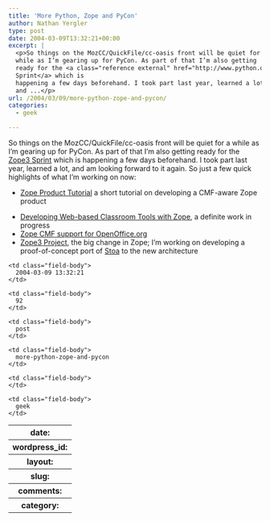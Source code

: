 ```yaml
---
title: 'More Python, Zope and PyCon'
author: Nathan Yergler
type: post
date: 2004-03-09T13:32:21+00:00
excerpt: |
  <p>So things on the MozCC/QuickFile/cc-oasis front will be quiet for a
  while as I’m gearing up for PyCon. As part of that I’m also getting
  ready for the <a class="reference external" href="http://www.python.org/cgi-bin/moinmoin/Zope3Sprint">Zope3
  Sprint</a> which is
  happening a few days beforehand. I took part last year, learned a lot,
  and ...</p>
url: /2004/03/09/more-python-zope-and-pycon/
categories:
  - geek

---
```

So things on the MozCC/QuickFile/cc-oasis front will be quiet for a while as I’m gearing up for PyCon. As part of that I’m also getting ready for the [Zope3 Sprint][1]  which is happening a few days beforehand. I took part last year, learned a lot, and am looking forward to it again. So just a few quick highlights of what I’m working on now:

* [Zope Product Tutorial][2]  a short tutorial on developing a <span class="caps">CMF</span>-aware Zope product

<ul class="simple">
  <li>
    <a class="reference external" href="http://tech.canterburyschool.org/tech/PyCon_2004">Developing Web-based Classroom Tools with Zope</a>, a definite work in progress
  </li>
  <li>
    <a class="reference external" href="http://tech.canterburyschool.org/tech/CMFOOo">Zope <span class="caps">CMF</span> support for OpenOffice.org</a>
  </li>
  <li>
    <a class="reference external" href="http://dev.zope.org/Wikis/DevSite/Projects/ComponentArchitecture/FrontPage">Zope3 Project</a>, the big change in Zope; I’m working on developing a proof-of-concept port of <a class="reference external" href="http://tech.canterburyschool.org/tech/STOA">Stoa</a> to the new architecture
  </li>
</ul>

<table class="docutils field-list" frame="void" rules="none">
  <col class="field-name" /> <col class="field-body" /> <tr class="field">
    <th class="field-name">
      date:
    </th>

    <td class="field-body">
      2004-03-09 13:32:21
    </td>
  </tr>

  <tr class="field">
    <th class="field-name">
      wordpress_id:
    </th>

    <td class="field-body">
      92
    </td>
  </tr>

  <tr class="field">
    <th class="field-name">
      layout:
    </th>

    <td class="field-body">
      post
    </td>
  </tr>

  <tr class="field">
    <th class="field-name">
      slug:
    </th>

    <td class="field-body">
      more-python-zope-and-pycon
    </td>
  </tr>

  <tr class="field">
    <th class="field-name">
      comments:
    </th>

    <td class="field-body">
    </td>
  </tr>

  <tr class="field">
    <th class="field-name">
      category:
    </th>

    <td class="field-body">
      geek
    </td>
  </tr>
</table>

 [1]: http://www.python.org/cgi-bin/moinmoin/Zope3Sprint
 [2]: http://tech.canterburyschool.org/tech/ZopeProductTutorial